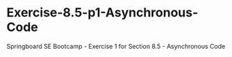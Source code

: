 # Exercise-8.5-p1-Asynchronous-Code
Springboard SE Bootcamp - Exercise 1 for Section 8.5 - Asynchronous Code
